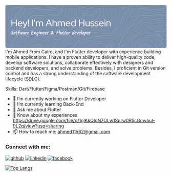 ![Banner](banner.png)
I'm Ahmed From Cairo, and I'm Flutter developer with experience building mobile applications. I have a proven ability to deliver high-quality code, develop software solutions, collaborate effectively with designers and backend developers, and solve problems. Besides, I proficient in Git version control and has a strong understanding of the software development lifecycle (SDLC).

Skills: Dart/Flutter/Figma/Postman/Git/Firebase

- 🔭 I’m currently working on Flutter Developer 
- 🌱 I’m currently learning Back-End 
- 💬 Ask me about Flutter 
- 📄 Know about my experiences https://drive.google.com/file/d/1glKkQIdN7OLw1Surw0R5cGmvauI-9L2q/view?usp=sharing
- 📫 How to reach me: ahmed11h62@gmail.com 

### Connect with me:
[<img src='https://cdn.jsdelivr.net/npm/simple-icons@3.0.1/icons/github.svg' alt='github' height='40'>](https://github.com/AhmedHusseinHafez)  [<img src='https://cdn.jsdelivr.net/npm/simple-icons@3.0.1/icons/linkedin.svg' alt='linkedin' height='40'>](https://www.linkedin.com/in/http://www.linkedin.com/in/ahmed-hussein‬‏-2055b2201/)  [<img src='https://cdn.jsdelivr.net/npm/simple-icons@3.0.1/icons/facebook.svg' alt='facebook' height='40'>](https://www.facebook.com/https://www.facebook.com/Ahmed.h.h.2000)  

[![Top Langs](https://github-readme-stats.vercel.app/api/top-langs/?username=AhmedHusseinHafez)](https://github.com/anuraghazra/github-readme-stats)

